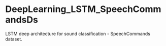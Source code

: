 # DeepLearning_LSTM_SpeechCommandsDs
LSTM deep architecture for sound classification - SpeechCommands dataset.
